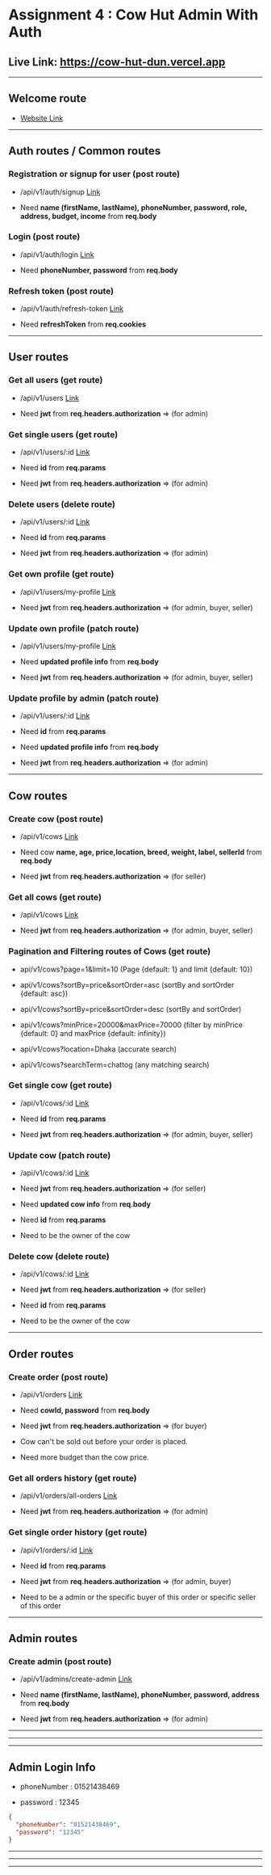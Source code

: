 # **Assignment 4 : Cow Hut Admin With Auth**

## **Live Link: https://cow-hut-dun.vercel.app**

---

## Welcome route

- [Website Link](https://cow-hut-dun.vercel.app)

---

## Auth routes / Common routes

### Registration or signup for user (post route)

- /api/v1/auth/signup [Link](https://cow-hut-dun.vercel.app/api/v1/auth/signup)

- Need **name (firstName, lastName), phoneNumber, password, role, address, budget, income** from **req.body**

### Login (post route)

- /api/v1/auth/login [Link](https://cow-hut-dun.vercel.app/api/v1/auth/login)

- Need **phoneNumber, password** from **req.body**

### Refresh token (post route)

- /api/v1/auth/refresh-token [Link](https://cow-hut-dun.vercel.app/api/v1/auth/refresh-token)

- Need **refreshToken** from **req.cookies**

---

## User routes

### Get all users (get route)

- /api/v1/users [Link](https://cow-hut-dun.vercel.app/api/v1/users)

- Need **jwt** from **req.headers.authorization** => (for admin)

### Get single users (get route)

- /api/v1/users/:id [Link](https://cow-hut-dun.vercel.app/api/v1/users/:id)

- Need **id** from **req.params**

- Need **jwt** from **req.headers.authorization** => (for admin)

### Delete users (delete route)

- /api/v1/users/:id [Link](https://cow-hut-dun.vercel.app/api/v1/users/:id)

- Need **id** from **req.params**

- Need **jwt** from **req.headers.authorization** => (for admin)

### Get own profile (get route)

- /api/v1/users/my-profile [Link](https://cow-hut-dun.vercel.app/api/v1/users/my-profile)

- Need **jwt** from **req.headers.authorization** => (for admin, buyer, seller)

### Update own profile (patch route)

- /api/v1/users/my-profile [Link](https://cow-hut-dun.vercel.app/api/v1/users/my-profile)

- Need **updated profile info** from **req.body**

- Need **jwt** from **req.headers.authorization** => (for admin, buyer, seller)

### Update profile by admin (patch route)

- /api/v1/users/:id [Link](https://cow-hut-dun.vercel.app/api/v1/users/:id)

- Need **id** from **req.params**

- Need **updated profile info** from **req.body**

- Need **jwt** from **req.headers.authorization** => (for admin)

---

## Cow routes

### Create cow (post route)

- /api/v1/cows [Link](https://cow-hut-dun.vercel.app/api/v1/cows)

- Need cow **name, age, price,location, breed, weight, label, sellerId** from **req.body**

- Need **jwt** from **req.headers.authorization** => (for seller)

### Get all cows (get route)

- /api/v1/cows [Link](https://cow-hut-dun.vercel.app/api/v1/cows)

- Need **jwt** from **req.headers.authorization** => (for admin, buyer, seller)

### Pagination and Filtering routes of Cows (get route)

- api/v1/cows?page=1&limit=10 (Page {default: 1} and limit {default: 10})

- api/v1/cows?sortBy=price&sortOrder=asc (sortBy and sortOrder {default: asc})

- api/v1/cows?sortBy=price&sortOrder=desc (sortBy and sortOrder)

- api/v1/cows?minPrice=20000&maxPrice=70000 (filter by minPrice {default: 0} and maxPrice {default: infinity})

- api/v1/cows?location=Dhaka (accurate search)

- api/v1/cows?searchTerm=chattog (any matching search)

### Get single cow (get route)

- /api/v1/cows/:id [Link](https://cow-hut-dun.vercel.app/api/v1/cows/:id)

- Need **id** from **req.params**

- Need **jwt** from **req.headers.authorization** => (for admin, buyer, seller)

### Update cow (patch route)

- /api/v1/cows/:id [Link](https://cow-hut-dun.vercel.app/api/v1/cows/:id)

- Need **jwt** from **req.headers.authorization** => (for seller)

- Need **updated cow info** from **req.body**

- Need **id** from **req.params**

- Need to be the owner of the cow

### Delete cow (delete route)

- /api/v1/cows/:id [Link](https://cow-hut-dun.vercel.app/api/v1/cows/:id)

- Need **jwt** from **req.headers.authorization** => (for seller)

- Need **id** from **req.params**

- Need to be the owner of the cow

---

## Order routes

### Create order (post route)

- /api/v1/orders [Link](https://cow-hut-dun.vercel.app/api/v1/orders)

- Need **cowId, password** from **req.body**

- Need **jwt** from **req.headers.authorization** => (for buyer)

- Cow can't be sold out before your order is placed.

- Need more budget than the cow price.

### Get all orders history (get route)

- /api/v1/orders/all-orders [Link](https://cow-hut-dun.vercel.app/api/v1/orders/all-orders)

- Need **jwt** from **req.headers.authorization** => (for admin)

### Get single order history (get route)

- /api/v1/orders/:id [Link](https://cow-hut-dun.vercel.app/api/v1/orders/:id)

- Need **id** from **req.params**

- Need **jwt** from **req.headers.authorization** => (for admin, buyer)

- Need to be a admin or the specific buyer of this order or specific seller of this order

---

## Admin routes

### Create admin (post route)

- /api/v1/admins/create-admin [Link](https://cow-hut-dun.vercel.app/api/v1/admins/create-admin)

- Need **name (firstName, lastName), phoneNumber, password, address** from **req.body**

- Need **jwt** from **req.headers.authorization** => (for admin)

---

---

---

## Admin Login Info

- phoneNumber : 01521438469

- password : 12345

```json
{
  "phoneNumber": "01521438469",
  "password": "12345"
}
```

---

---

---
